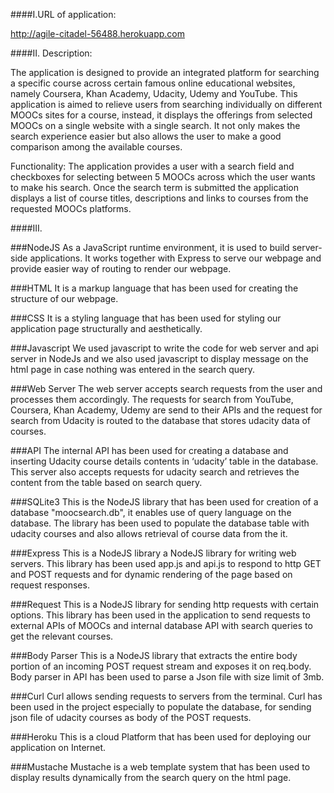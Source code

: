 
####I.URL of application:


http://agile-citadel-56488.herokuapp.com


####II. Description:


The application is designed to provide an integrated platform for searching a specific course across certain famous online educational websites, namely Coursera, Khan Academy, Udacity, Udemy and YouTube. This application is aimed to relieve users from searching individually on different MOOCs sites for a course, instead, it displays the offerings from selected MOOCs on a single website with a single search. It not only makes the search experience easier but also allows the user to make a good comparison among the available courses.
 
Functionality:
The application provides a user with a search field and checkboxes for selecting between 5 MOOCs across which the user wants to make his search. Once the search term is submitted the application displays a list of course titles, descriptions and links to courses from the requested MOOCs platforms.




####III. 


###NodeJS
As a JavaScript runtime environment, it is used to build server-side applications. It works together with Express to serve our webpage and provide easier way of routing to render our webpage. 


###HTML
It  is a markup language that has been used for creating the structure of our webpage.  


###CSS
It is a styling language that has been used for styling our application page structurally and aesthetically.


###Javascript
We used javascript to write the code for web server and api server in NodeJs and we also used javascript to display message on the html page in case nothing was entered in the search query.


###Web Server
The web server accepts search requests from the user and processes them accordingly. The requests for search from YouTube, Coursera, Khan Academy, Udemy are send to their APIs and the request for search from Udacity is routed to the database that stores udacity data of courses.


###API
The internal API has been used for creating a database and inserting Udacity course details contents in  ‘udacity’ table in the database. This server also accepts requests for udacity search and    retrieves the content from the table based on search query.


###SQLite3
This is the NodeJS library that has been used for creation of a database "moocsearch.db", it enables   use of query language on the database. The library has been used to populate   the database table with udacity courses  and also allows retrieval of course data  from the it.


###Express
This is a NodeJS library a NodeJS library for writing web servers. This library has been used app.js and api.js to respond to http  GET and POST requests and for dynamic rendering of the page based on request responses.


###Request
This is a NodeJS library for sending http requests with certain options. This library has been used in the application to send requests to external APIs of MOOCs and internal database API with search queries to get the relevant courses.

    
###Body Parser
This is a NodeJS library that extracts the entire body portion of an incoming POST request stream and exposes it on req.body. Body parser in API has been used to parse a Json file with size limit of 3mb.


###Curl
Curl allows sending requests to servers from the terminal. Curl has been  used in  the project especially to populate the database, for sending json file of udacity  courses as body of the POST requests. 


###Heroku
This is a cloud Platform that has been used for deploying our application on Internet.


###Mustache
Mustache is a web template system that has been used to display results dynamically from the search query on the html page.








